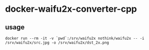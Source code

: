 # docker-waifu2x-converter-cpp

## usage

```
docker run --rm -it -v `pwd`:/srv/waifu2x nothink/waifu2x -- -i /srv/waifu2x/src.jpg -o /srv/waifu2x/dst_2x.png
```

